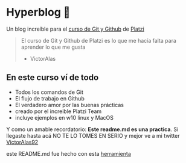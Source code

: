 # Hyperblog 💚
Un blog increíble para el [curso de Git y Github](https://platzi.com/cursos/git-github/) de [Platzi](https://platzi.com/Platzi)
> El curso de Git y Github de Platzi es lo que me hacía falta para aprender lo que me gusta
> - VictorAlas

## En este curso ví de todo
* Todos los comandos de Git
* El flujo de trabajo en Github
* El verdadero amor por las buenas prácticas
* creado por el increible Platzi Team
* incluye ejemplos en w10 linux y MacOS

Y como un amable recordatorio: **Este readme.md es una practica**.  Si llegaste hasta acá NO TE LO TOMES EN SERIO y mejor ve a mi twitter [VictorAlas92](https://twitter.com/VictorAlas92)

este README.md fue hecho con esta [herramienta](https://pandao.github.io/editor.md/en.html)